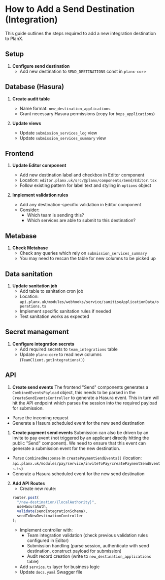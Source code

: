 # How to Add a Send Destination (Integration)

This guide outlines the steps required to add a new integration destination to PlanX.

## Setup
1. **Configure send destination**
   - Add new destination to `SEND_DESTINATIONS` const in `planx-core`

## Database (Hasura)
1. **Create audit table**
   - Name format: `new_destination_applications`
   - Grant necessary Hasura permissions (copy for `bops_applications`)

1. **Update views**
   - Update `submission_services_log` view
   - Update `submission_services_summary` view

## Frontend
1. **Update Editor component**
   - Add new destination label and checkbox in Editor component
   - Location: `editor.planx.uk/src/@planx/components/Send/Editor.tsx`
   - Follow existing pattern for label text and styling in `options` object

1. **Implement validation rules**
   - Add any destination-specific validation in Editor component
   - Consider:
     - Which team is sending this?
     - Which services are able to submit to this destination?

## Metabase
1. **Check Metabase**
   - Check any queries which rely on `submission_services_summary`
   - You may need to rescan the table for new columns to be picked up

## Data sanitation
1. **Update sanitation job**
   - Add table to sanitation cron job
   - Location: `api.planx.uk/modules/webhooks/service/sanitiseApplicationData/operations.ts`
   - Implement specific sanitation rules if needed
   - Test sanitation works as expected

## Secret management
1. **Configure integration secrets**
   - Add required secrets to `team_integrations` table
   - Update `planx-core` to read new columns (`TeamClient.getIntegrations()`)

## API
1. **Create send events**
The frontend "Send" components generates a `CombinedEventsPayload` object, this needs to be parsed in the `CreateSendEventsController` to generate a Hasura event. This in turn will hit the API endpoint which parses the session into the required payload for submission.
 
 - Parse the incoming request
 - Generate a Hasura scheduled event for the new send destination

1. **Create payment send events**
Submission can also be driven by an invite to pay event (not triggered by an applicant directly hitting the public "Send" component). We need to ensure that this event can generate a submission event for the new destination.

 - Parse `CombinedResponse` in `createPaymentSendEvents()` (location: `api.planx.uk/modules/pay/service/inviteToPay/createPaymentSendEvents.ts`)
 - Generate a Hasura scheduled event for the new send destination

2. **Add API Routes**
   - Create new route:
    ```typescript
    router.post(
      "/new-destination/{localAuthority}",  
      useHasuraAuth,
      validate(sendIntegrationSchema),
      sendToNewDestinationController
    );
    ```
   - Implement controller with:
     - Team integration validation (check previous validation rules configured in Editor)
     - Submission handling (parse session, authenticate with send destination, construct payload for submission)
     - Audit record creation (write to `new_destination_applications` table)
   - Add `service.ts` layer for business logic
   - Update `docs.yaml` Swagger file
